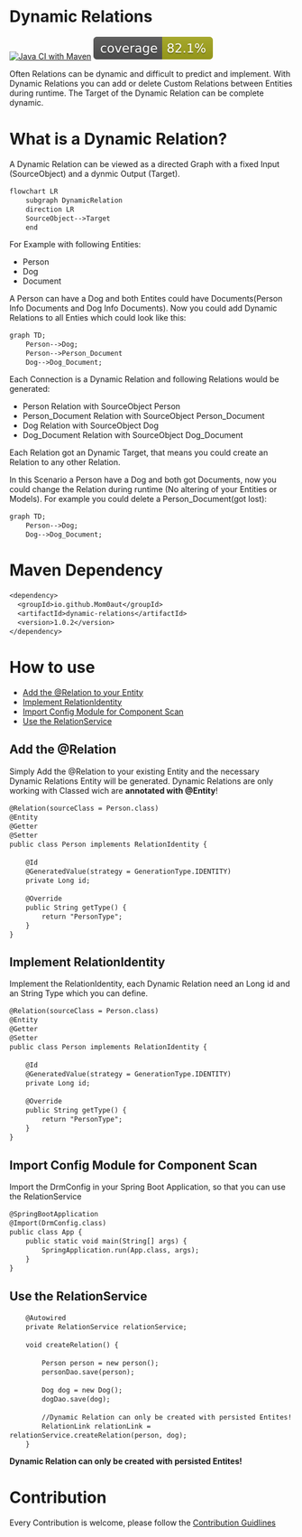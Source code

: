 # Dynamic Relations

[![Java CI with Maven](https://github.com/Mom0aut/DynamicRelations/actions/workflows/maven.yml/badge.svg)](https://github.com/Mom0aut/DynamicRelations/actions/workflows/maven.yml) [![Coverage](.github/badges/jacoco.svg)](https://github.com/Mom0aut/DynamicRelations/actions/workflows/maven.yml)


Often Relations can be dynamic and difficult to predict and implement. With Dynamic Relations you can add or delete Custom Relations between Entities during runtime. The Target of the Dynamic Relation can be complete dynamic.

# What is a Dynamic Relation?

A Dynamic Relation can be viewed as a directed Graph with a fixed Input (SourceObject) and a dynmic Output (Target).

```mermaid
flowchart LR
    subgraph DynamicRelation
    direction LR
    SourceObject-->Target
    end
```

For Example with following Entities:

- Person
- Dog
- Document

A Person can have a Dog and both Entites could have Documents(Person Info Documents and Dog Info Documents). Now you could add Dynamic Relations to all Enties which could look like this: 

```mermaid
graph TD;
    Person-->Dog;
    Person-->Person_Document
    Dog-->Dog_Document;
```

Each Connection is a Dynamic Relation and following Relations would be generated:

- Person Relation with SourceObject Person
- Person_Document Relation with SourceObject Person_Document
- Dog Relation with SourceObject Dog
- Dog_Document Relation with SourceObject Dog_Document

Each Relation got an Dynamic Target, that means you could create an Relation to any other Relation.

In this Scenario a Person have a Dog and both got Documents, now you could change the Relation during runtime (No altering of your Entities or Models). For example you could delete a Person_Document(got lost):

```mermaid
graph TD;
    Person-->Dog;
    Dog-->Dog_Document;
```

# Maven Dependency

```
<dependency>
  <groupId>io.github.Mom0aut</groupId>
  <artifactId>dynamic-relations</artifactId>
  <version>1.0.2</version>
</dependency>
```

# How to use


- [Add the @Relation to your Entity](#Relation)
- [Implement RelationIdentity](#RelationIdentity)
- [Import Config Module for Component Scan](#ImportConfig)
- [Use the RelationService](#RelationService)

## <a name="Relation"></a> Add the @Relation
Simply Add the @Relation to your existing Entity and the necessary Dynamic Relations Entity will be generated. Dynamic Relations are only working with Classed wich are **annotated with @Entity**!

```
@Relation(sourceClass = Person.class)
@Entity
@Getter
@Setter
public class Person implements RelationIdentity {

    @Id
    @GeneratedValue(strategy = GenerationType.IDENTITY)
    private Long id;

    @Override
    public String getType() {
        return "PersonType";
    }
}

```

## <a name="RelationIdentity"></a> Implement RelationIdentity
Implement the RelationIdentity, each Dynamic Relation need an Long id and an String Type which you can define.

```
@Relation(sourceClass = Person.class)
@Entity
@Getter
@Setter
public class Person implements RelationIdentity {

    @Id
    @GeneratedValue(strategy = GenerationType.IDENTITY)
    private Long id;

    @Override
    public String getType() {
        return "PersonType";
    }
}

```

## <a name="ImportConfig"></a> Import Config Module for Component Scan
Import the DrmConfig in your Spring Boot Application, so that you can use the RelationService

```
@SpringBootApplication
@Import(DrmConfig.class)
public class App {
    public static void main(String[] args) {
        SpringApplication.run(App.class, args);
    }
}
```

## <a name="RelationService"></a> Use the RelationService
```
    @Autowired
    private RelationService relationService;
   
    void createRelation() {

        Person person = new person();
        personDao.save(person);

        Dog dog = new Dog();
        dogDao.save(dog);
        
        //Dynamic Relation can only be created with persisted Entites!
        RelationLink relationLink = relationService.createRelation(person, dog);
    }

```
**Dynamic Relation can only be created with persisted Entites!**



# Contribution

Every Contribution is welcome, please follow the [Contribution Guidlines](https://github.com/Mom0aut/DynamicRelations/blob/master/Contributing.md)

